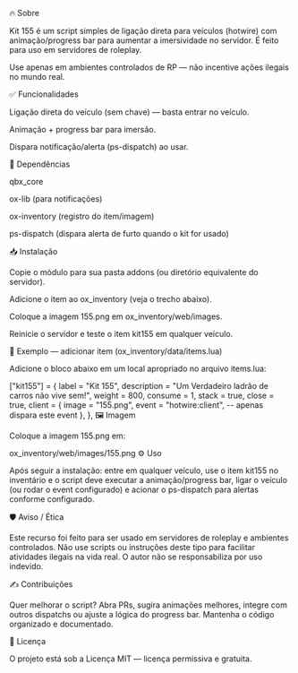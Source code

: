 🔥 Sobre

Kit 155 é um script simples de ligação direta para veículos (hotwire) com animação/progress bar para aumentar a imersividade no servidor. É feito para uso em servidores de roleplay.

Use apenas em ambientes controlados de RP — não incentive ações ilegais no mundo real.

✅ Funcionalidades

Ligação direta do veículo (sem chave) — basta entrar no veículo.

Animação + progress bar para imersão.

Dispara notificação/alerta (ps-dispatch) ao usar.

🧩 Dependências

qbx_core

ox-lib (para notificações)

ox-inventory (registro do item/imagem)

ps-dispatch (dispara alerta de furto quando o kit for usado)

📥 Instalação

Copie o módulo para sua pasta addons (ou diretório equivalente do servidor).

Adicione o item ao ox_inventory (veja o trecho abaixo).

Coloque a imagem 155.png em ox_inventory/web/images.

Reinicie o servidor e teste o item kit155 em qualquer veículo.

📄 Exemplo — adicionar item (ox_inventory/data/items.lua)

Adicione o bloco abaixo em um local apropriado no arquivo items.lua:

["kit155"] = {
    label       = "Kit 155",
    description = "Um Verdadeiro ladrão de carros não vive sem!",
    weight      = 800,
    consume     = 1,
    stack       = true,
    close       = true,
    client = {
        image = "155.png",
        event = "hotwire:client",   -- apenas dispara este event
    },
},
🖼️ Imagem

Coloque a imagem 155.png em:

ox_inventory/web/images/155.png
⚙️ Uso

Após seguir a instalação: entre em qualquer veículo, use o item kit155 no inventário e o script deve executar a animação/progress bar, ligar o veículo (ou rodar o event configurado) e acionar o ps-dispatch para alertas conforme configurado.

🛡️ Aviso / Ética

Este recurso foi feito para ser usado em servidores de roleplay e ambientes controlados. Não use scripts ou instruções deste tipo para facilitar atividades ilegais na vida real. O autor não se responsabiliza por uso indevido.

✍️ Contribuições

Quer melhorar o script? Abra PRs, sugira animações melhores, integre com outros dispatchs ou ajuste a lógica do progress bar. Mantenha o código organizado e documentado.



📜 Licença

O projeto está sob a Licença MIT — licença permissiva e gratuita.
